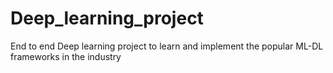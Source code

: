 # Deep_learning_project
End to end Deep learning project to learn and implement the popular ML-DL frameworks in the industry
